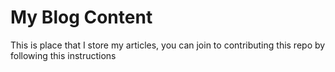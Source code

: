 # My Blog Content

This is place that I store my articles, you can join to contributing this repo by following this instructions 